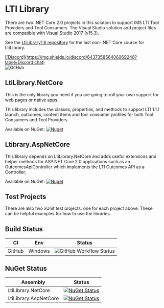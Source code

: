 # LTI Library
There are two .NET Core 2.0 projects in this solution to support IMS LTI Tool Providers and Tool Consumers. The Visual Studio solution and project files are compatible with Visual Studio 2017 (v15.3).

See the [LtiLibrary1.6 repository](https://github.com/andyfmiller/LtiLibrary1.6) for the last non-.NET Core source for LtiLibrary.

[![Discord](https://img.shields.io/discord/643735856406069248?label=Discord chat)](https://discord.gg/DQ2t32h)  
![GitHub](https://img.shields.io/github/license/LtiLibrary/LtiLibrary)

## LtiLibrary.NetCore
This is the only library you need if you are going to roll your own support for web pages or native apps.

This library includes the classes, properties, and methods to support LTI 1.1.1 launch, outcomes, content items and tool consumer profiles for both Tool Consumers and Tool Providers.

Available on NuGet: [![Nuget](https://img.shields.io/nuget/dt/LtiLibrary.NetCore?label=LtiLibrary.NetCore)](https://www.nuget.org/packages/LtiLibrary.NetCore)

## Ltibrary.AspNetCore
This library depends on LtiLibrary.NetCore and adds useful extensions and helper methods for ASP.NET Core 2.0 applications such as an OutcomesApiController which implements the LTI Outcomes API as a Controller.

Available on NuGet: [![Nuget](https://img.shields.io/nuget/dt/LtiLibrary.NetCore?label=LtiLibrary.AspNetCore)](https://www.nuget.org/packages/LtiLibrary.AspNetCore)

## Test Projects
There are also two xUnit test projects: one for each project above. These can be helpful examples for how to use the libraries.

## Build Status

| CI | Env | Status |
| --- | --- | --- |
| GitHub | Windows | ![GitHub Workflow Status](https://img.shields.io/github/workflow/status/LtiLibrary/LtiLibrary/.NET%20Core)  


## NuGet Status

| Assembly | Status |
| --- | --- | 
| LtiLibrary.NetCore | [![NuGet Status](https://img.shields.io/nuget/v/LtiLibrary.NetCore.svg)](https://www.nuget.org/packages/LtiLibrary.NetCore/) | 
| LtiLibrary.AspNetCore | [![NuGet Status](https://img.shields.io/nuget/v/LtiLibrary.AspNetCore.svg)](https://www.nuget.org/packages/LtiLibrary.AspNetCore/) |
